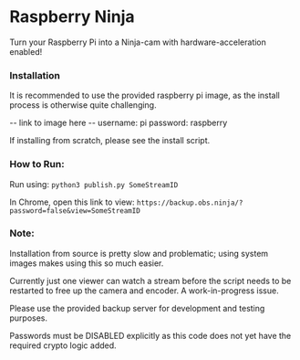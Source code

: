 # Raspberry Ninja
Turn your Raspberry Pi into a Ninja-cam with hardware-acceleration enabled!

### Installation

It is recommended to use the provided raspberry pi image, as the install process is otherwise quite challenging.

-- link to image here --
username: pi
password: raspberry

If installing from scratch, please see the install script.

### How to Run:

Run using:
`python3 publish.py SomeStreamID`

In Chrome, open this link to view:
`https://backup.obs.ninja/?password=false&view=SomeStreamID`

### Note:

Installation from source is pretty slow and problematic; using system images makes using this so much easier.

Currently just one viewer can watch a stream before the script needs to be restarted to free up the camera and encoder. A work-in-progress issue.

Please use the provided backup server for development and testing purposes.

Passwords must be DISABLED explicitly as this code does not yet have the required crypto logic added.
